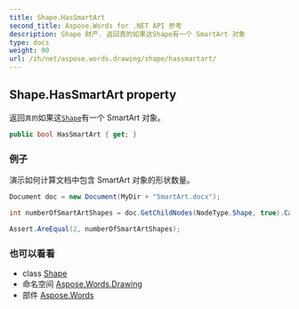 ```yaml
---
title: Shape.HasSmartArt
second_title: Aspose.Words for .NET API 参考
description: Shape 财产. 返回真的如果这Shape有一个 SmartArt 对象
type: docs
weight: 90
url: /zh/net/aspose.words.drawing/shape/hassmartart/
---
```

## Shape.HasSmartArt property

返回`真的`如果这[`Shape`](../)有一个 SmartArt 对象。

```csharp
public bool HasSmartArt { get; }
```

### 例子

演示如何计算文档中包含 SmartArt 对象的形状数量。

```csharp
Document doc = new Document(MyDir + "SmartArt.docx");

int numberOfSmartArtShapes = doc.GetChildNodes(NodeType.Shape, true).Cast<Shape>().Count(shape => shape.HasSmartArt);

Assert.AreEqual(2, numberOfSmartArtShapes);
```

### 也可以看看

* class [Shape](../)
* 命名空间 [Aspose.Words.Drawing](../../shape/)
* 部件 [Aspose.Words](../../../)


